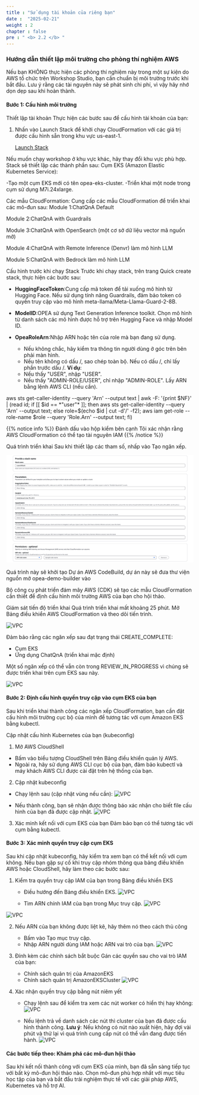 ```yaml
---
title : "Sử dụng tài khoản của riêng bạn"
date :  "2025-02-21" 
weight : 2 
chapter : false
pre : " <b> 2.2 </b> "
---
```


### Hướng dẫn thiết lập môi trường cho phòng thí nghiệm AWS

Nếu bạn KHÔNG thực hiện các phòng thí nghiệm này trong một sự kiện do AWS tổ chức trên Workshop Studio, bạn cần chuẩn bị môi trường trước khi bắt đầu. Lưu ý rằng các tài nguyên này sẽ phát sinh chi phí, vì vậy hãy nhớ dọn dẹp sau khi hoàn thành.

#### Bước 1: Cấu hình môi trường
Thiết lập tài khoản
Thực hiện các bước sau để cấu hình tài khoản của bạn:

1. Nhấn vào Launch Stack để khởi chạy CloudFormation với các giá trị được cấu hình sẵn trong khu vực us-east-1. 

    [Launch Stack](https://us-east-1.console.aws.amazon.com/cloudformation/home?region=us-east-1#/stacks/quickcreate?templateURL=https://ws-assets-prod-iad-r-iad-ed304a55c2ca1aee.s3.us-east-1.amazonaws.com/50cf2fdb-1972-4e79-814f-12d2e6fb0dab/LaunchStack.yml&stackName=LaunchStack)

Nếu muốn chạy workshop ở khu vực khác, hãy thay đổi khu vực phù hợp.
Stack sẽ thiết lập các thành phần sau:
Cụm EKS (Amazon Elastic Kubernetes Service):

-Tạo một cụm EKS mới có tên opea-eks-cluster.
-Triển khai một node trong cụm sử dụng M7i.24xlarge.

Các mẫu CloudFormation:
Cung cấp các mẫu CloudFormation để triển khai các mô-đun sau:
Module 1:ChatQnA Default

Module 2:ChatQnA with Guardrails

Module 3:ChatQnA with OpenSearch (một cơ sở dữ liệu vector mã nguồn mở)

Module 4:ChatQnA with Remote Inference (Denvr) làm mô hình LLM

Module 5:ChatQnA with Bedrock làm mô hình LLM

Cấu hình trước khi chạy Stack
Trước khi chạy stack, trên trang Quick create stack, thực hiện các bước sau:

+ **HuggingFaceToken**:Cung cấp mã token để tải xuống mô hình từ Hugging Face.
Nếu sử dụng tính năng Guardrails, đảm bảo token có quyền truy cập vào mô hình meta-llama/Meta-Llama-Guard-2-8B.

+ **ModelID**:OPEA sử dụng Text Generation Inference toolkit.
Chọn mô hình từ danh sách các mô hình được hỗ trợ trên Hugging Face và nhập Model ID.
+ **OpeaRoleArn**:Nhập ARN hoặc tên của role mà bạn đang sử dụng.

    + Nếu không chắc, hãy kiểm tra thông tin người dùng ở góc trên bên phải màn hình.
    + Nếu tên không có dấu /, sao chép toàn bộ. Nếu có dấu /, chỉ lấy phần trước dấu /.
**Ví dụ**: 
    + Nếu thấy "USER", nhập "USER". 
    + Nếu thấy "ADMIN-ROLE/USER", chỉ nhập "ADMIN-ROLE".
Lấy ARN bằng lệnh AWS CLI (nếu cần).

aws sts get-caller-identity --query 'Arn' --output text | awk -F: '{print $NF}' | (read id; if [[ $id == *"user"* ]]; then aws sts get-caller-identity --query 'Arn' --output text; else role=$(echo $id | cut -d'/' -f2); aws iam get-role --role-name $role --query 'Role.Arn' --output text; fi)

{{% notice info %}}
Đánh dấu vào hộp kiểm bên cạnh Tôi xác nhận rằng AWS CloudFormation có thể tạo tài nguyên IAM
{{% /notice %}}

Quá trình triển khai
Sau khi thiết lập các tham số, nhấp vào Tạo ngăn xếp.

![VPC](/static/images/2/image008.png)

Quá trình này sẽ khởi tạo Dự án AWS CodeBuild, dự án này sẽ đưa thư viện nguồn mở opea-demo-builder vào

Bộ công cụ phát triển đám mây AWS (CDK) sẽ tạo các mẫu CloudFormation cần thiết để định cấu hình môi trường AWS của bạn cho hội thảo.

Giám sát tiến độ triển khai
Quá trình triển khai mất khoảng 25 phút.
Mở Bảng điều khiển AWS CloudFormation và theo dõi tiến trình.

![VPC](/images/2/image009.png)

Đảm bảo rằng các ngăn xếp sau đạt trạng thái CREATE_COMPLETE:

+ Cụm EKS
+ Ứng dụng ChatQnA (triển khai mặc định)

Một số ngăn xếp có thể vẫn còn trong REVIEW_IN_PROGRESS vì chúng sẽ được triển khai trên cụm EKS sau này.

![VPC](/images/2/image010.png)

#### Bước 2: Định cấu hình quyền truy cập vào cụm EKS của bạn
Sau khi triển khai thành công các ngăn xếp CloudFormation, bạn cần đặt cấu hình môi trường cục bộ của mình để tương tác với cụm Amazon EKS bằng kubectl.

Cập nhật cấu hình Kubernetes của bạn (kubeconfig)
1. Mở AWS CloudShell

+ Bấm vào biểu tượng CloudShell trên Bảng điều khiển quản lý AWS.
+ Ngoài ra, hãy sử dụng AWS CLI cục bộ của bạn, đảm bảo kubectl và máy khách AWS CLI được cài đặt trên hệ thống của bạn.

2. Cập nhật kubeconfig

+ Chạy lệnh sau (cập nhật vùng nếu cần):
![VPC](/images/2/image011.png)

+ Nếu thành công, bạn sẽ nhận được thông báo xác nhận cho biết file cấu hình của bạn đã được cập nhật.
![VPC](/images/2/image012.png)

3. Xác minh kết nối với cụm EKS của bạn
Đảm bảo bạn có thể tương tác với cụm bằng kubectl.

#### Bước 3: Xác minh quyền truy cập cụm EKS
Sau khi cập nhật kubeconfig, hãy kiểm tra xem bạn có thể kết nối với cụm không. Nếu bạn gặp sự cố khi truy cập nhóm thông qua bảng điều khiển AWS hoặc CloudShell, hãy làm theo các bước sau:

1. Kiểm tra quyền truy cập IAM của bạn trong Bảng điều khiển EKS

    + Điều hướng đến Bảng điều khiển EKS.
![VPC](/images/2/image013.png)
    
    + Tìm ARN chính IAM của bạn trong Mục truy cập.
![VPC](/images/2/image014.png)

![VPC](/images/2/image015.png)

2. Nếu ARN của bạn không được liệt kê, hãy thêm nó theo cách thủ công
    + Bấm vào Tạo mục truy cập.
    + Nhập ARN người dùng IAM hoặc ARN vai trò của bạn.
![VPC](/images/2/image016.png)

3. Đính kèm các chính sách bắt buộc
Gán các quyền sau cho vai trò IAM của bạn:
    + Chính sách quản trị của AmazonEKS
    + Chính sách quản trị AmazonEKSCluster
![VPC](/images/2/image017.png)

4. Xác nhận quyền truy cập bằng nút niêm yết
    + Chạy lệnh sau để kiểm tra xem các nút worker có hiển thị hay không:
![VPC](/images/2/image018.png)

    + Nếu lệnh trả về danh sách các nút thì cluster của bạn đã được cấu hình thành công.
**Lưu ý**: Nếu không có nút nào xuất hiện, hãy đợi vài phút và thử lại vì quá trình cung cấp nút có thể vẫn đang được tiến hành.
![VPC](/images/2/image019.png)

#### Các bước tiếp theo: Khám phá các mô-đun hội thảo
Sau khi kết nối thành công với cụm EKS của mình, bạn đã sẵn sàng tiếp tục với bất kỳ mô-đun hội thảo nào. Chọn mô-đun phù hợp nhất với mục tiêu học tập của bạn và bắt đầu trải nghiệm thực tế với các giải pháp AWS, Kubernetes và hỗ trợ AI.
